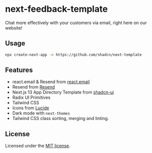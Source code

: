 # next-feedback-template

Chat more effectively with your customers via email, right here on our website!

## Usage

```bash
npx create-next-app -e https://github.com/shadcn/next-template
```

## Features

- react.email & Resend from [react.email](https://react.email)
- Resend from [Resend](https://resend.com/)
- Next.js 13 App Directory Template from [shadcn-ui](https://github.com/shadcn-ui/ui)
- Radix UI Primitives
- Tailwind CSS
- Icons from [Lucide](https://lucide.dev)
- Dark mode with `next-themes`
- Tailwind CSS class sorting, merging and linting.

## License

Licensed under the [MIT license](https://github.com/tsui66/nextjs-feedback-template/blob/main/LICENSE).
